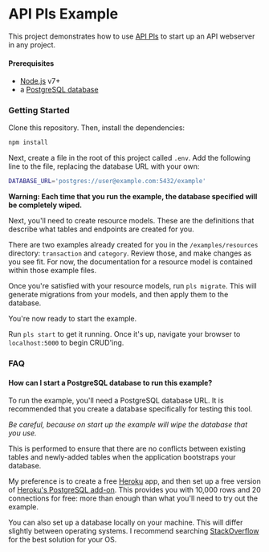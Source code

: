 # API Pls Example

This project demonstrates how to use [API Pls](https://github.com/jmeas/api-pls)
to start up an API webserver in any project.

#### Prerequisites

- [Node.js](https://nodejs.org/en/) v7+
- a [PostgreSQL database](#how-can-i-start-a-postgresql-database-to-run-this-example)

### Getting Started

Clone this repository. Then, install the dependencies:

```sh
npm install
```

Next, create a file in the root of this project called `.env`. Add the following
line to the file, replacing the database URL with your own:

```sh
DATABASE_URL='postgres://user@example.com:5432/example'
```

**Warning: Each time that you run the example, the database specified will be
completely wiped.**

Next, you'll need to create resource models. These are the definitions that
describe what tables and endpoints are created for you.

There are two examples already created for you in the `/examples/resources`
directory: `transaction` and `category`. Review those, and make changes as
you see fit. For now, the documentation for a resource model is contained
within those example files.

Once you're satisfied with your resource models, run `pls migrate`. This will
generate migrations from your models, and then apply them to the database.

You're now ready to start the example.

Run `pls start` to get it running. Once it's up, navigate your browser to
`localhost:5000` to begin CRUD'ing.

### FAQ

#### How can I start a PostgreSQL database to run this example?

To run the example, you'll need a PostgreSQL database URL. It is recommended
that you create a database specifically for testing this tool.

_Be careful, because on start up the example will wipe the database that you
use._

This is performed to ensure that there are no conflicts between existing tables
and newly-added tables when the application bootstraps your database.

My preference is to create a free [Heroku](heroku.com) app, and then set up a
free version of
[Heroku's PostgreSQL add-on](https://elements.heroku.com/addons/heroku-postgresql).
This provides you with 10,000 rows and 20 connections for free: more than enough
than what you'll need to try out the example.

You can also set up a database locally on your machine. This will differ
slightly between operating systems. I recommend searching
[StackOverflow](stackoverflow.com) for the best solution for your OS.

